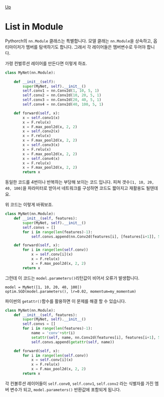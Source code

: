 [Up](index.md)

# List in Module

Pythorch의 `nn.Module` 클래스는 특별합니다. 모델 클래는 `nn.Module`을 상속하고, 옵티마이저가 멤버를 탐색하기도 합니다. 그래서 각 레이어들은 멤버변수로 두어야  합니다.

가령 컨벌루션 레이어를 만든다면 이렇게 하죠.

```python
class MyNet(nn.Module):
    
    def __init__(self):
        super(MyNet, self).__init__()
        self.conv1 = nn.Conv2d(1, 10, 5, 1)
        self.conv2 = nn.Conv2d(10, 20, 5, 1)
        self.conv3 = nn.Conv2d(20, 40, 5, 1)
        self.conv4 = nn.Conv2d(40, 100, 5, 1)

    def forward(self, x):
        x = self.conv1(x)
        x = F.relu(x)
        x = F.max_pool2d(x, 2, 2)
        x = self.conv2(x)
        x = F.relu(x)
        x = F.max_pool2d(x, 2, 2)
        x = self.conv3(x)
        x = F.relu(x)
        x = F.max_pool2d(x, 2, 2)
        x = self.conv4(x)
        x = F.relu(x)
        x = F.max_pool2d(x, 2, 2)
        return x
```

동일한 코드를 4번이나 반복하는 부당해 보이는 코드 입니다. 피쳐 갯수`[1, 10, 20, 40, 100]`을 파라미터로 받아서 네트워크를 구성하면 코드도 짧아지고 재활용도 될텐데요.

위 코드는 이렇게 바꿔보죠.

```python
class MyNet(nn.Module):    
    def __init__(self, features):
        super(MyNet, self).__init__()
        self.convs = []
        for i in range(len(features)-1):
        	self.convs.append(nn.Conv2d(features[i], [features[i+1]], 5, 1))

    def forward(self, x):
    	for i in range(len(self.conv))
        	x = self.conv[i](x)
        	x = F.relu(x)
        	x = F.max_pool2d(x, 2, 2)
        return x
```

그런데 이 코드는 `model.parameters()`리턴값이 비어서 오류가 발생합니다. 

```pyhon
model = MyNet([1, 10, 20, 40, 100])
optim.SGD(model.parameters(), lr=0.02, momentum=my_momentum)
```

파이썬의 `getattr()`함수를 활용하면 이 문제를 해결 할 수 있습니다.

```python
class MyNet(nn.Module):    
    def __init__(self, features):
        super(MyNet, self).__init__()
        self.convs = []
        for i in range(len(features)-1):
        	name = 'conv'+str(i)
        	setattr(self, name, nn.Conv2d(features[i], features[i+1], 5, 1))
        	self.convs.append(getattr(self, name))

    def forward(self, x):
    	for i in range(len(self.conv))
        	x = self.conv[i](x)
        	x = F.relu(x)
        	x = F.max_pool2d(x, 2, 2)
        return x
```

각 컨볼루션 레이어들이 `self.conv0`, `self.conv1`, `self.conv2` 라는 식별자를 가진 멤버 변수가 되고, `model.parameters()` 반환값에 포함되게 됩니다.